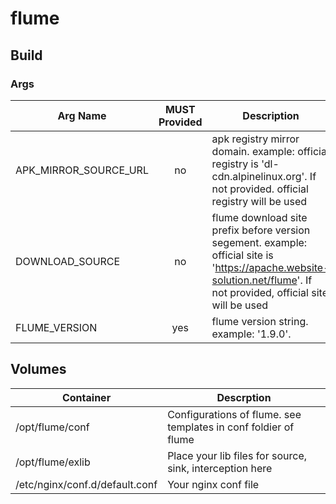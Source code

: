 # flume

## Build
### Args
|Arg Name|MUST Provided|Description|
|---|:---:|---|
|APK_MIRROR_SOURCE_URL|no|apk registry mirror domain. example: official registry is 'dl-cdn.alpinelinux.org'. If not provided. official registry will be used|
|DOWNLOAD_SOURCE|no|flume download site prefix before version segement. example: official site is 'https://apache.website-solution.net/flume'. If not provided, official site will be used|
|FLUME_VERSION|yes|flume version string. example: '1.9.0'.|

## Volumes
|Container|Descrption|
|---|---|
|/opt/flume/conf|Configurations of flume. see templates in conf foldier of flume|
|/opt/flume/exlib|Place your lib files for source, sink, interception here|
|/etc/nginx/conf.d/default.conf|Your nginx conf file|
